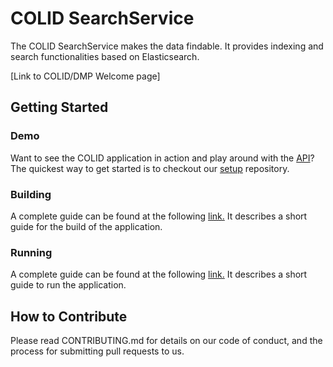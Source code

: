# COLID SearchService

The COLID SearchService makes the data findable. It provides indexing and search functionalities based on Elasticsearch.

[Link to COLID/DMP Welcome page]

## Getting Started

### Demo

Want to see the COLID application in action and play around with the [API](https://bayer-group.github.io/colid-documentation)? The quickest way to get started is to checkout our [setup](https://github.com/Bayer-Group/COLID-Setup) repository. 

### Building

A complete guide can be found at the following [link.](https://bayer-group.github.io/colid-documentation) It describes a short guide for the build of the application.

### Running

A complete guide can be found at the following [link.](https://bayer-group.github.io/colid-documentation) It describes a short guide to run the application.

## How to Contribute

Please read CONTRIBUTING.md for details on our code of conduct, and the process for submitting pull requests to us.
